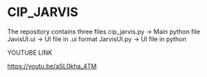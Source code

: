 # CIP_JARVIS
The repository contains three files
cip_jarvis.py -> Main python file
JavisUI.ui -> UI file in .ui format
JarvisUI.py -> UI file in python


YOUTUBE LINK

https://youtu.be/aSL0kha_4TM
